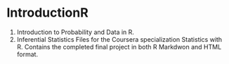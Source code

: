 # IntroductionR
1. Introduction to Probability and Data in R. 
2. Inferential Statistics
Files for the Coursera specialization Statistics with R. 
Contains the completed final project in both R Markdwon and HTML format. 
